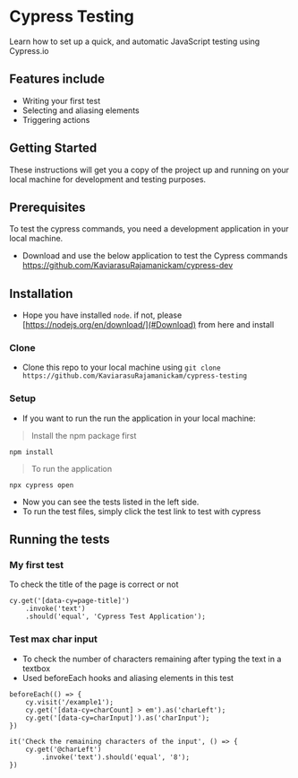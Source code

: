 # Cypress Testing
Learn how to set up a quick, and automatic JavaScript testing using Cypress.io

## Features include

- Writing your first test
- Selecting and aliasing elements
- Triggering actions

## Getting Started

These instructions will get you a copy of the project up and running on your local machine for development and testing purposes.

## Prerequisites

To test the cypress commands, you need a development application in your local machine.

- Download and use the below application to test the Cypress commands 
https://github.com/KaviarasuRajamanickam/cypress-dev


## Installation

- Hope you have installed `node`. if not, please [https://nodejs.org/en/download/](#Download) from here and install

### Clone

- Clone this repo to your local machine using `git clone https://github.com/KaviarasuRajamanickam/cypress-testing`

### Setup

- If you want to run the run the application in your local machine:

> Install the npm package first

```shell
npm install
```

> To run the application

```shell
npx cypress open
```

- Now you can see the tests listed in the left side.
- To run the test files, simply click the test link to test with cypress

## Running the tests

### My first test
To check the title of the page is correct or not

```shell
cy.get('[data-cy=page-title]')
    .invoke('text')
    .should('equal', 'Cypress Test Application');
```

### Test max char input
- To check the number of characters remaining after typing the text in a textbox
- Used beforeEach hooks and aliasing elements in this test

```shell
beforeEach(() => {
    cy.visit('/example1');
    cy.get('[data-cy=charCount] > em').as('charLeft');
    cy.get('[data-cy=charInput]').as('charInput');
})

it('Check the remaining characters of the input', () => {
    cy.get('@charLeft')
        .invoke('text').should('equal', '8');
})
```